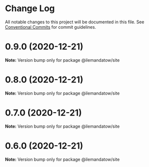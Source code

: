 # Change Log

All notable changes to this project will be documented in this file.
See [Conventional Commits](https://conventionalcommits.org) for commit guidelines.

# 0.9.0 (2020-12-21)

**Note:** Version bump only for package @ilemandatow/site





# 0.8.0 (2020-12-21)

**Note:** Version bump only for package @ilemandatow/site





# 0.7.0 (2020-12-21)

**Note:** Version bump only for package @ilemandatow/site





# 0.6.0 (2020-12-21)

**Note:** Version bump only for package @ilemandatow/site
